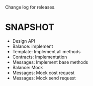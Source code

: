 Change log for releases.

# SNAPSHOT

* Design API
* Balance: implement
* Template: Implement all methods
* Contracts: Implementation
* Messages: Implement base methods
* Balance: Mock
* Messages: Mock cost request
* Messages: Mock send request
